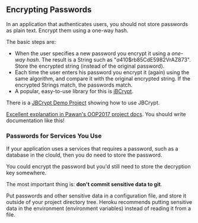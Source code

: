 ## Encrypting Passwords

In an application that authenticates users,
you should not store passwords as plain text.  Encrypt them using a one-way hash.

The basic steps are:

* When the user specifies a new password you encrypt it using a *one-way hash*.  The result is a String such as "$a4$10$rb85CdE5982VrAZ873". Store the encrypted string (instead of the original password).
* Each time the user enters his password you encrypt it (again) using the same algorithm, and compare it with the original encrypted string. If the encrypted Strings match, the passwords match.   
* A popular, easy-to-use library for this is [jBCrypt](http://www.mindrot.org/projects/jBCrypt/).   

There is a [JBCrypt Demo Project](https://github.com/jbrucker/jbcrypt-demo) showing how to use JBCrypt.

[Excellent explanation in Pawan's OOP2017 project docs](https://github.com/guitarpawat/course-feedback/blob/master/README.md). You should write documentation like this!

### Passwords for Services You Use

If your application uses a services that requires a password, such as a database in the clould, then you do need to store the password.

You could encrypt the password but you'd still need to store the decryption key somewhere.

The most important thing is: **don't commit sensitive data to git**.

Put passwords and other sensitive data in a configuration file, and store it outside of your project directory tree.  Heroku recommends putting sensitive data in the environment (environment variables) instead of reading it from a file.

